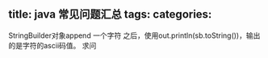 title: java 常见问题汇总
tags:
categories:
---

StringBuilder对象append 一个字符 之后，使用out.println(sb.toString())，输出的是字符的ascii码值。   求问